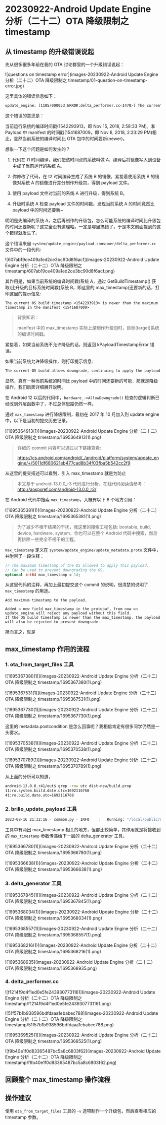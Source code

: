 # 20230922-Android Update Engine 分析（二十二）OTA 降级限制之 timestamp



## 从 timestamp 的升级错误说起

先从很多很多年前在我的 OTA 讨论群里的一个升级错误说起：

![questions on timestamp error](images-20230922-Android Update Engine 分析（二十二）OTA 降级限制之 timestamp/01-question-on-timestamp-error.jpg)

这里具体的错误信息如下：

```bash
update_engine: [1105/000053:ERROR:delta_performer.cc<1478>] The current OS build timestamp <1542293913> is newer than the maximum timestamp in the manifest <1541687009>
```

这个错误的意思是：

当前运行系统的编译时间戳(1542293913，即 Nov 15, 2018, 2:58:33 PM)，和 Payload 中 manifest 的时间戳(1541687009，即 Nov 8, 2018, 2:23:29 PM)相比，显然当前系统的编译时间比 OTA 包中的时间要新(newer)。



想象一下这个问题是如何发生的？

1. 代码在 t1 时间编译，我们把该时间点的系统叫做 A，编译后将镜像写入到设备中成了当前运行的系统 A。

2. 你修改了代码，在 t2 时间编译生成了系统 B 的镜像，紧接着使用系统 B 的镜像对系统 A 的镜像进行差分制作升级包，得到 payload 文件。

3. 使用 payload 文件对当前的系统 A 进行升级，得到系统 B。

4. 升级时系统 A 检查 payload 文件的时间戳，发现当前系统 A 的时间竟然比 payload 中的时间还要新~

明明是先编译的系统 A，之后再制作的升级包，怎么可能系统的编译时间比升级包的时间还要新呢？这完全没有道理哈。一定是哪里搞错了，于是本文前面提到的这个错误就发生了。



这个错误来自 `system/update_engine/payload_consumer/delta_performer.cc` 文件中的一段代码:

![607ab19ce409a1ed2ce3bc90d8f6acf](images-20230922-Android Update Engine 分析（二十二）OTA 降级限制之 timestamp/607ab19ce409a1ed2ce3bc90d8f6acf.png)

其作用是，如果当前系统的编译时间戳(系统 A，通过 GetBuildTimestamp() 获取)比升级的目标系统时间戳(系统 B，即这里的 max_timestamp)还要新的话，打印这里的提示信息:

```
The current OS build timestamp <1542293913> is newer than the maximum timestamp in the manifest <1541687009>
```

> 背景知识：
>
> manifest 中的 max_timestamp 实际上是制作升级包时，目标(target)系统的编译时间戳。



紧接着，如果当前系统不允许降级的话，则返回 kPayloadTimestampError 错误。

如果当前系统允许降级操作，则打印提示信息:

```bash
The current OS build allows downgrade, continuing to apply the payload with an older timestamp.
```



显然，真有一种当前系统的时间比 payload 中的时间还要新的可能，那就是降级操作，我们后面详细展开说明。

在 Android 12 以后的代码中，`hardware_->AllowDowngrade()` 检查的逻辑判断已经改到外层函数中了，不过总体思路仍然一样。



通过 `max_timestamp` 进行降级限制，最初在 2017 年 10 月加入到 update engine 中，以下是当初的提交历史记录。



![1695364913(1)](images-20230922-Android Update Engine 分析（二十二）OTA 降级限制之 timestamp/1695364913(1).png)

> 详细的 commit 内容可以通过以下链接查看: 
>
> https://cs.android.com/android/_/android/platform/system/update_engine/+/5011df680621eb477cad8b34f03fba5b542cc2f9



从这里的提交描述可以看到，引入 max_timestamp 就是为防止



> 本文基于 android-13.0.0_r3 代码进行分析，在线代码阅读请参考：http://aospxref.com/android-13.0.0_r3/



在 Android 代码中搜索 `max_timestamp`，大概有以下 8 个地方引用：

![1695365381(1)](images-20230922-Android Update Engine 分析（二十二）OTA 降级限制之 timestamp/1695365381(1).png)

> 为了减少不相干结果的干扰，我这里的搜索工程包括: bootable, build, device, hardware, system，你也可以在整个 Android 代码中搜索，然后再排除一些完全不相干的工程。



`max_timestamp` 定义在 `system/update_engine/update_metadata.proto` 文件中，并附带了一段注释：

```protobuf
// The maximum timestamp of the OS allowed to apply this payload. 
// Can be used to prevent downgrading the OS.
optional int64 max_timestamp = 14;
```

从这里代码的注释，再加上最初提交这个 commit 的说明，很清楚的说明了 `max_timestamp` 的用途。

```
Add maximum timestamp to the payload.

Added a new field max_timestamp in the protobuf, from now on
update_engine will reject any payload without this field.
If the OS build timestamp is newer than the max_timestamp, the payload
will also be rejected to prevent downgrade.
```

简而言之，就是 



## max_timestamp 作用的流程

### 1. ota_from_target_files 工具

![1695367380(1)](images-20230922-Android Update Engine 分析（二十二）OTA 降级限制之 timestamp/1695367380(1).png)

![1695367531(1)](images-20230922-Android Update Engine 分析（二十二）OTA 降级限制之 timestamp/1695367531(1).png)

![1695367730(1)](images-20230922-Android Update Engine 分析（二十二）OTA 降级限制之 timestamp/1695367730(1).png)

这里的 metadata.postcondition 是怎么回事呢？我相信肯定有很多同学仍然是一头雾水。

![1695370538(1)](images-20230922-Android Update Engine 分析（二十二）OTA 降级限制之 timestamp/1695370538(1).png)

![1695370789(1)](images-20230922-Android Update Engine 分析（二十二）OTA 降级限制之 timestamp/1695370789(1).png)

从上面的分析可以知道，

```bash
android-13.0.0_r41/out$ grep -rnw utc dist-new/build.prop
11:ro.system.build.date.utc=1692116768
41:ro.build.date.utc=1692116768
```



### 2. brillo_update_payload 工具

```bash
2023-08-16 21:32:16 - common.py - INFO    :   Running: "/local/public/users/rocky/android-13.0.0_r41/out/host/linux-x86/bin/brillo_update_payload generate --payload /tmp/payload-bt7o2beq.bin --target_image out/dist-new/aosp_panther-target_files-eng.rocky.zip --source_image out/dist-old/aosp_panther-target_files-eng.rocky.zip --enable_zucchini true --enable_lz4diff false --disable_vabc true --max_timestamp 1692116768 --partition_timestamps init_boot:1692116768,product:1692116768,system:1692116768,system_dlkm:1692116768,system_ext:1692116768"
```







工具中有两出 max_timestamp 相关的地方，但都比较简单，其作用就是将接收到的 `max_timestamp` 参数传递给下一层的 delta_generator 工具。

![1695366780(1)](images-20230922-Android Update Engine 分析（二十二）OTA 降级限制之 timestamp/1695366780(1).png)

![1695366638(1)](images-20230922-Android Update Engine 分析（二十二）OTA 降级限制之 timestamp/1695366638(1).png)

### 3. delta_generator 工具



![1695367845(1)](images-20230922-Android Update Engine 分析（二十二）OTA 降级限制之 timestamp/1695367845(1).png)

![1695368034(1)](images-20230922-Android Update Engine 分析（二十二）OTA 降级限制之 timestamp/1695368034(1).png)

![1695368557(1)](images-20230922-Android Update Engine 分析（二十二）OTA 降级限制之 timestamp/1695368557(1).png)

![1695368216(1)](images-20230922-Android Update Engine 分析（二十二）OTA 降级限制之 timestamp/1695368216(1).png)

![1695368935](images-20230922-Android Update Engine 分析（二十二）OTA 降级限制之 timestamp/1695368935.png)

### 4. delta_performer.cc

![f1214f9d4f1ed0e5fe2439307731161](images-20230922-Android Update Engine 分析（二十二）OTA 降级限制之 timestamp/f1214f9d4f1ed0e5fe2439307731161.png)

![51f57b1b938596bdfdaaa1ebabec788](images-20230922-Android Update Engine 分析（二十二）OTA 降级限制之 timestamp/51f57b1b938596bdfdaaa1ebabec788.png)

![1695369525(1)](images-20230922-Android Update Engine 分析（二十二）OTA 降级限制之 timestamp/1695369525(1).png)

![f9b40e1f0d83365487bc5a8c6803f62](images-20230922-Android Update Engine 分析（二十二）OTA 降级限制之 timestamp/f9b40e1f0d83365487bc5a8c6803f62.png)



## 回顾整个 max_timestamp 操作流程



## 操作建议

使用 `ota_from_target_files` 工具的 `-v` 选项制作一个升级包，然后查看相应的 timestamp 参数。

